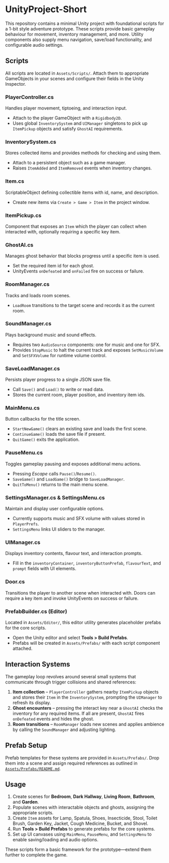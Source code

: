 # UnityProject-Short

This repository contains a minimal Unity project with foundational scripts for a 1-bit style adventure prototype. These scripts provide basic gameplay behaviour for movement, inventory management, and more. Utility components also supply menu navigation, save/load functionality, and configurable audio settings.

## Scripts
All scripts are located in `Assets/Scripts/`. Attach them to appropriate GameObjects in your scenes and configure their fields in the Unity Inspector.

### PlayerController.cs
Handles player movement, tiptoeing, and interaction input.
- Attach to the player GameObject with a `Rigidbody2D`.
- Uses global `InventorySystem` and `UIManager` singletons to pick up `ItemPickup` objects and satisfy `GhostAI` requirements.

### InventorySystem.cs
Stores collected items and provides methods for checking and using them.
- Attach to a persistent object such as a game manager.
- Raises `ItemAdded` and `ItemRemoved` events when inventory changes.

### Item.cs
ScriptableObject defining collectible items with id, name, and description.
- Create new items via `Create > Game > Item` in the project window.

### ItemPickup.cs
Component that exposes an `Item` which the player can collect when interacted with, optionally requiring a specific key item.


### GhostAI.cs
Manages ghost behavior that blocks progress until a specific item is used.
- Set the required item id for each ghost.
- UnityEvents `onDefeated` and `onFailed` fire on success or failure.

### RoomManager.cs
Tracks and loads room scenes.
- `LoadRoom` transitions to the target scene and records it as the current room.

### SoundManager.cs
Plays background music and sound effects.
- Requires two `AudioSource` components: one for music and one for SFX.
- Provides `StopMusic` to halt the current track and exposes `SetMusicVolume` and `SetSFXVolume` for runtime volume control.

### SaveLoadManager.cs
Persists player progress to a single JSON save file.
- Call `Save()` and `Load()` to write or read data.
- Stores the current room, player position, and inventory item ids.

### MainMenu.cs
Button callbacks for the title screen.
- `StartNewGame()` clears an existing save and loads the first scene.
- `ContinueGame()` loads the save file if present.
- `QuitGame()` exits the application.

### PauseMenu.cs
Toggles gameplay pausing and exposes additional menu actions.
- Pressing *Escape* calls `Pause()`/`Resume()`.
- `SaveGame()` and `LoadGame()` bridge to `SaveLoadManager`.
- `QuitToMenu()` returns to the main menu scene.

### SettingsManager.cs & SettingsMenu.cs
Maintain and display user configurable options.
- Currently supports music and SFX volume with values stored in `PlayerPrefs`.
- `SettingsMenu` links UI sliders to the manager.

### UIManager.cs
Displays inventory contents, flavour text, and interaction prompts.
- Fill in the `inventoryContainer`, `inventoryButtonPrefab`, `flavourText`, and `prompt` fields with UI elements.

### Door.cs
Transitions the player to another scene when interacted with. Doors can require a key item and invoke UnityEvents on success or failure.


### PrefabBuilder.cs (Editor)
Located in `Assets/Editor/`, this editor utility generates placeholder prefabs for the core scripts.
- Open the Unity editor and select **Tools > Build Prefabs**.
- Prefabs will be created in `Assets/Prefabs/` with each script component attached.

## Interaction Systems
The gameplay loop revolves around several small systems that communicate through trigger collisions and shared references:

1. **Item collection** – `PlayerController` gathers nearby `ItemPickup` objects and stores their `Item` in the `InventorySystem`, prompting the `UIManager` to refresh its display.
2. **Ghost encounters** – pressing the interact key near a `GhostAI` checks the inventory for any required items. If all are present, `GhostAI` fires `onDefeated` events and hides the ghost.
3. **Room transitions** – `RoomManager` loads new scenes and applies ambience by calling the `SoundManager` and adjusting lighting.

## Prefab Setup
Prefab templates for these systems are provided in `Assets/Prefabs/`. Drop them into a scene and assign required references as outlined in [`Assets/Prefabs/README.md`](Assets/Prefabs/README.md).

## Usage
1. Create scenes for **Bedroom**, **Dark Hallway**, **Living Room**, **Bathroom**, and **Garden**.
2. Populate scenes with interactable objects and ghosts, assigning the appropriate scripts.
3. Create `Item` assets for Lamp, Spatula, Shoes, Insecticide, Stool, Toilet Brush, Garden Key, Jacket, Cough Medicine, Bucket, and Shovel.
4. Run **Tools > Build Prefabs** to generate prefabs for the core systems.
5. Set up UI canvases using `MainMenu`, `PauseMenu`, and `SettingsMenu` to enable saving/loading and audio options.

These scripts form a basic framework for the prototype—extend them further to complete the game.

